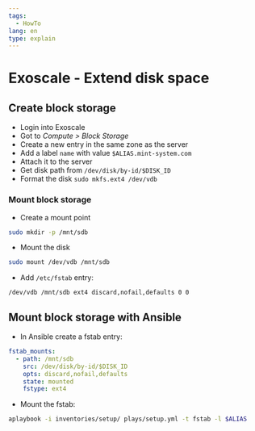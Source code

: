```yaml
---
tags:
  - HowTo
lang: en
type: explain
---
```

# Exoscale - Extend disk space

## Create block storage

* Login into Exoscale
* Got to *Compute > Block Storage*
* Create a new entry in the same zone as the server
* Add a label `name` with value `$ALIAS.mint-system.com`
* Attach it to the server
* Get disk path from `/dev/disk/by-id/$DISK_ID`
* Format the disk `sudo mkfs.ext4 /dev/vdb`

### Mount block storage

* Create a mount point

```bash
sudo mkdir -p /mnt/sdb
```

* Mount the disk

```bash
sudo mount /dev/vdb /mnt/sdb
```

* Add `/etc/fstab` entry:

```
/dev/vdb /mnt/sdb ext4 discard,nofail,defaults 0 0
```

## Mount block storage with Ansible

* In Ansible create a fstab entry:

```yml
fstab_mounts:
  - path: /mnt/sdb
    src: /dev/disk/by-id/$DISK_ID
    opts: discard,nofail,defaults
    state: mounted
    fstype: ext4
```

* Mount the fstab:

```bash
aplaybook -i inventories/setup/ plays/setup.yml -t fstab -l $ALIAS
```
